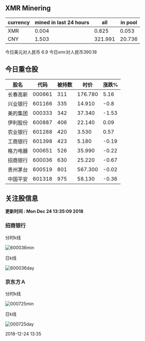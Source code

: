 ## XMR Minering

|currency|mined in last 24 hours|all|in pool|
|---|---|---|---|
|XMR|0.004|0.825|0.053|
|CNY|1.503|321.991|20.736|

今日美元对人民币 6.9	今日xmr对人民币390.18


## 今日重仓股 

|股名|代码|被持数|时价|涨跌%|
|---|---|---|---|---|
|长春高新|000661|311|176.780|5.16|
|兴业银行|601166|335|14.910|-0.8|
|美的集团|000333|342|37.340|-1.53|
|伊利股份|600887|406|22.140|0.09|
|农业银行|601288|420|3.530|0.57|
|工商银行|601398|423|5.180|-0.19|
|格力电器|000651|526|35.990|-0.22|
|招商银行|600036|630|25.220|-0.67|
|贵州茅台|600519|801|567.300|-0.02|
|中国平安|601318|975|58.130|-0.36|

## 关注股信息
**更新时间 : Mon Dec 24 13:35:09 2018**
### 招商银行 
分时k线

![600036min](http://image.sinajs.cn/newchart/min/n/sh600036.gif)

日k线

![600036day](http://image.sinajs.cn/newchart/daily/n/sh600036.gif)

### 京东方Ａ 
分时k线

![000725min](http://image.sinajs.cn/newchart/min/n/sz000725.gif)

日k线

![000725day](http://image.sinajs.cn/newchart/daily/n/sz000725.gif)

2018-12-24 13:35